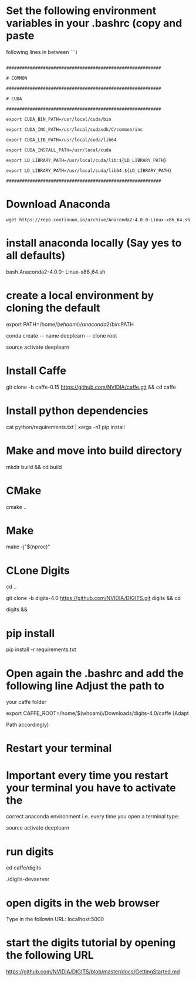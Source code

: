 # Set the following environment variables in your .bashrc (copy and paste

following lines in between ```)

```

###########################################################

# COMMON

###########################################################

# CUDA

###########################################################

export CUDA_BIN_PATH=/usr/local/cuda/bin

export CUDA_INC_PATH=/usr/local/cudasdk/C/common/inc

export CUDA_LIB_PATH=/usr/local/cuda/lib64

export CUDA_INSTALL_PATH=/usr/local/cuda

export LD_LIBRARY_PATH=/usr/local/cuda/lib:${LD_LIBRARY_PATH}

export LD_LIBRARY_PATH=/usr/local/cuda/lib64:${LD_LIBRARY_PATH}

###########################################################

```

# Download Anaconda

```
wget https://repo.continuum.io/archive/Anaconda2-4.0.0-Linux-x86_64.sh
```

# install anaconda locally (Say yes to all defaults)

bash Anaconda2-4.0.0- Linux-x86_64.sh

# create a local environment by cloning the default

export PATH=/home/$(whoami)/anaconda2/bin:$PATH

conda create -- name deeplearn -- clone root

source activate deeplearn

# Install Caffe

git clone -b caffe-0.15 https://github.com/NVIDIA/caffe.git &amp;&amp; cd caffe

# Install python dependencies

cat python/requirements.txt | xargs -n1 pip install



# Make and move into build directory

mkdir build &amp;&amp; cd build

# CMake

cmake ..

# Make

make -j&quot;$(nproc)&quot;

# CLone Digits

cd ..

git clone -b digits-4.0 https://github.com/NVIDIA/DIGITS.git digits &amp;&amp; cd

digits &amp;&amp; 

# pip install

pip install -r requirements.txt

# Open again the .bashrc and add the following line Adjust the path to

your caffe folder

export CAFFE_ROOT=/home/$(whoami)/Downloads/digits-4.0/caffe (Adapt

Path accordingly)

# Restart your terminal

# Important every time you restart your terminal you have to activate the

correct anaconda environment i.e. every time you open a terminal type:

source activate deeplearn

# run digits

cd caffe/digits

./digits-devserver

# open digits in the web browser

Type in the followin URL: localhost:5000



# start the digits tutorial by opening the following URL

https://github.com/NVIDIA/DIGITS/blob/master/docs/GettingStarted.md
